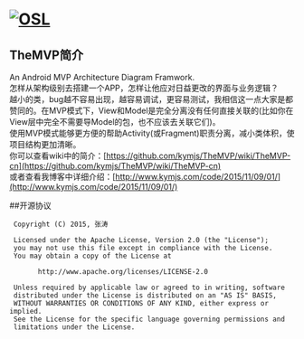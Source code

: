 [![OSL](http://www.kymjs.com/image/logo_s.png)](http://www.kymjs.com/works/)
=================

## TheMVP简介
An Android MVP Architecture Diagram Framwork.      
怎样从架构级别去搭建一个APP，怎样让他应对日益更改的界面与业务逻辑？        
越小的类，bug越不容易出现，越容易调试，更容易测试，我相信这一点大家是都赞同的。在MVP模式下，View和Model是完全分离没有任何直接关联的(比如你在View层中完全不需要导Model的包，也不应该去关联它们)。      
使用MVP模式能够更方便的帮助Activity(或Fragment)职责分离，减小类体积，使项目结构更加清晰。           
你可以查看wiki中的简介：[https://github.com/kymjs/TheMVP/wiki/TheMVP-cn](https://github.com/kymjs/TheMVP/wiki/TheMVP-cn)    
或者查看我博客中详细介绍：[http://www.kymjs.com/code/2015/11/09/01/](http://www.kymjs.com/code/2015/11/09/01/)     

##开源协议
```
 Copyright (C) 2015, 张涛
 
 Licensed under the Apache License, Version 2.0 (the "License");
 you may not use this file except in compliance with the License.
 You may obtain a copy of the License at

       http://www.apache.org/licenses/LICENSE-2.0

 Unless required by applicable law or agreed to in writing, software
 distributed under the License is distributed on an "AS IS" BASIS,
 WITHOUT WARRANTIES OR CONDITIONS OF ANY KIND, either express or implied.
 See the License for the specific language governing permissions and
 limitations under the License.
 ```
